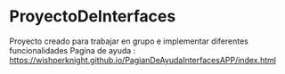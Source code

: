 # ProyectoDeInterfaces
Proyecto creado para trabajar en grupo e implementar diferentes funcionalidades
Pagina de ayuda : https://wishperknight.github.io/PagianDeAyudaInterfacesAPP/index.html
